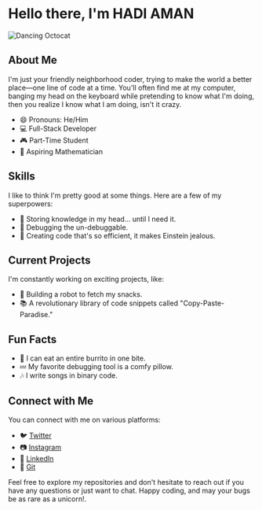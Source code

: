 # Hello there, I'm HADI AMAN

![Dancing Octocat](https://media.giphy.com/media/KzJkzjggfGN5Py6nkT/giphy.gif)

## About Me

I'm just your friendly neighborhood coder, trying to make the world a better place—one line of code at a time. You'll often find me at my computer, banging my head on the keyboard while pretending to know what I'm doing, then you realize I know what I am doing, isn't it crazy.

- 😄 Pronouns: He/Him
- 💻 Full-Stack Developer
- 🎮 Part-Time Student
- 🚀 Aspiring Mathematician

## Skills

I like to think I'm pretty good at some things. Here are a few of my superpowers:

- 💾 Storing knowledge in my head... until I need it.
- 🚀 Debugging the un-debuggable.
- 🌟 Creating code that's so efficient, it makes Einstein jealous.

## Current Projects

I'm constantly working on exciting projects, like:

- 🤖 Building a robot to fetch my snacks.
- 📚 A revolutionary library of code snippets called "Copy-Paste-Paradise."

## Fun Facts

- 🌮 I can eat an entire burrito in one bite.
- 💤 My favorite debugging tool is a comfy pillow.
- 🎶 I write songs in binary code.

## Connect with Me

You can connect with me on various platforms:

- 🐦 [Twitter](https://twitter.com/_hadiaman_)
- 📷 [Instagram](https://instagram.com/_hadi.aman_)
- 🚀 [LinkedIn](https://www.linkedin.com/in/hadiaman)
- 💼 [Git](https://github.com/thehadiaman?tab=repositories)

Feel free to explore my repositories and don't hesitate to reach out if you have any questions or just want to chat. Happy coding, and may your bugs be as rare as a unicorn!.
